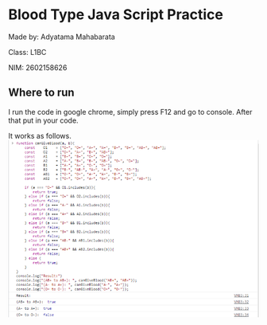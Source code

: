 # Blood Type Java Script Practice
Made by:
Adyatama Mahabarata

Class:
L1BC

NIM:
2602158626

## Where to run
I run the code in google chrome, simply press F12 and go to console. After that put in your code.

It works as follows.
![Space N = 1000](image/test.png)